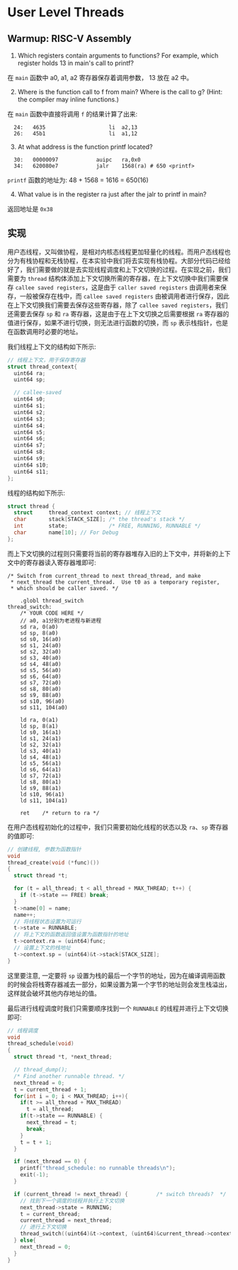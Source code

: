 # User Level Threads

## Warmup: RISC-V Assembly
1. Which registers contain arguments to functions? For example, which register holds 13 in main's call to printf?  
  
在 `main` 函数中 a0, a1, a2 寄存器保存着调用参数， 13 放在 a2 中。  
  
2. Where is the function call to f from main? Where is the call to g? (Hint: the compiler may inline functions.)  
  
在 `main` 函数中直接将调用 `f` 的结果计算了出来: 
```assembly
  24:	4635                	li	a2,13
  26:	45b1                	li	a1,12
```  
  
3. At what address is the function printf located?  
  
```assembly
  30:	00000097          	auipc	ra,0x0
  34:	620080e7          	jalr	1568(ra) # 650 <printf>
```
`printf` 函数的地址为: 48 + 1568 = 1616 = 650(16)  
  
4. What value is in the register ra just after the jalr to printf in main?  
  
返回地址是 `0x38` 

## 实现
用户态线程，又叫做协程，是相对内核态线程更加轻量化的线程。而用户态线程也分为有栈协程和无栈协程，在本实验中我们将去实现有栈协程。大部分代码已经给好了，我们需要做的就是去实现线程调度和上下文切换的过程。在实现之前，我们需要为 `thread` 结构体添加上下文切换所需的寄存器，在上下文切换中我们需要保存 `callee saved registers`，这是由于 `caller saved registers` 由调用者来保存，一般被保存在栈中，而 `callee saved registers` 由被调用者进行保存，因此在上下文切换我们需要去保存这些寄存器，除了 `callee saved registers`，我们还需要去保存 `sp` 和 `ra` 寄存器，这是由于在上下文切换之后需要根据 `ra` 寄存器的值进行保存，如果不进行切换，则无法进行函数的切换，而 `sp` 表示栈指针，也是在函数调用时必要的地址。  
  
我们线程上下文的结构如下所示:
```c
// 线程上下文，用于保存寄存器
struct thread_context{
  uint64 ra;
  uint64 sp;

  // callee-saved
  uint64 s0;
  uint64 s1;
  uint64 s2;
  uint64 s3;
  uint64 s4;
  uint64 s5;
  uint64 s6;
  uint64 s7;
  uint64 s8;
  uint64 s9;
  uint64 s10;
  uint64 s11;
};
```  
  
线程的结构如下所示:
```c
struct thread {
  struct     thread_context context; // 线程上下文
  char       stack[STACK_SIZE]; /* the thread's stack */
  int        state;             /* FREE, RUNNING, RUNNABLE */
  char       name[10]; // For Debug
};
```  
  
而上下文切换的过程则只需要将当前的寄存器堆存入旧的上下文中，并将新的上下文中的寄存器读入寄存器堆即可:
```assembly
/* Switch from current_thread to next thread_thread, and make
 * next_thread the current_thread.  Use t0 as a temporary register,
 * which should be caller saved. */

	.globl thread_switch
thread_switch:
	/* YOUR CODE HERE */
	// a0, a1分别为老进程与新进程
	sd ra, 0(a0)
	sd sp, 8(a0)
	sd s0, 16(a0)
	sd s1, 24(a0)
	sd s2, 32(a0)
	sd s3, 40(a0)
	sd s4, 48(a0)
	sd s5, 56(a0)
	sd s6, 64(a0)
	sd s7, 72(a0)
	sd s8, 80(a0)
	sd s9, 88(a0)
	sd s10, 96(a0)
	sd s11, 104(a0)

	ld ra, 0(a1)
	ld sp, 8(a1)
	ld s0, 16(a1)
	ld s1, 24(a1)
	ld s2, 32(a1)
	ld s3, 40(a1)
	ld s4, 48(a1)
	ld s5, 56(a1)
	ld s6, 64(a1)
	ld s7, 72(a1)
	ld s8, 80(a1)
	ld s9, 88(a1)
	ld s10, 96(a1)
	ld s11, 104(a1)

	ret    /* return to ra */

```  
  
在用户态线程初始化的过程中，我们只需要初始化线程的状态以及 `ra`、`sp` 寄存器的值即可:
```c
// 创建线程, 参数为函数指针
void 
thread_create(void (*func)())
{
  struct thread *t;

  for (t = all_thread; t < all_thread + MAX_THREAD; t++) {
    if (t->state == FREE) break;
  }
  t->name[0] = name;
  name++;
  // 将线程状态设置为可运行
  t->state = RUNNABLE;
  // 将上下文的函数返回值设置为函数指针的地址
  t->context.ra = (uint64)func;
  // 设置上下文的栈地址
  t->context.sp = (uint64)&t->stack[STACK_SIZE];
}
```
这里要注意, 一定要将 `sp` 设置为栈的最后一个字节的地址，因为在编译调用函数的时候会将栈寄存器减去一部分，如果设置为第一个字节的地址则会发生栈溢出，这样就会破坏其他内存地址的值。  
  
最后进行线程调度时我们只需要顺序找到一个 `RUNNABLE` 的线程并进行上下文切换即可:
```c
// 线程调度
void 
thread_schedule(void)
{
  struct thread *t, *next_thread;

  // thread_dump();
  /* Find another runnable thread. */
  next_thread = 0;
  t = current_thread + 1;
  for(int i = 0; i < MAX_THREAD; i++){
    if(t >= all_thread + MAX_THREAD)
      t = all_thread;
    if(t->state == RUNNABLE) {
      next_thread = t;
      break;
    }
    t = t + 1;
  }

  if (next_thread == 0) {
    printf("thread_schedule: no runnable threads\n");
    exit(-1);
  }

  if (current_thread != next_thread) {         /* switch threads?  */
    // 找到下一个调度的线程并执行上下文切换
    next_thread->state = RUNNING;
    t = current_thread;
    current_thread = next_thread;
    // 进行上下文切换
    thread_switch((uint64)&t->context, (uint64)&current_thread->context);
  } else{
    next_thread = 0;
  }
}
```